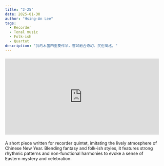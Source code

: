 ```yaml
---
title: "2-25"
date: 2025-01-30
author: "Hsing-An Lee"
tags: 
  - Recorder
  - Tonal music
  - Folk-ish
  - Quartet
description: "我的木笛四重奏作品，嘗試融合奇幻、民俗風格。"
---
```


<div class="youtube-embed" style="max-width:900px; margin: 1.2rem 0;">
  <iframe width="100%" height="250" src="https://www.youtube.com/embed/avDgWoLj_Ao" title="2-25" frameborder="0" allow="accelerometer; autoplay; clipboard-write; encrypted-media; gyroscope; picture-in-picture" allowfullscreen></iframe>
</div>

A short piece written for recorder quintet, imitating the lively atmosphere of Chinese New Year.
Blending fantasy and folk-ish styles, it features strong rhythmic patterns and non-functional harmonies to evoke a sense of Eastern mystery and celebration.

 <!--more-->